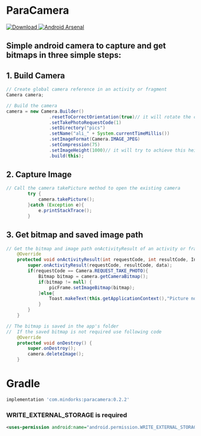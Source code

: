# ParaCamera
[ ![Download](https://api.bintray.com/packages/janishar/mindorks/paracamera/images/download.svg) ](https://bintray.com/janishar/mindorks/paracamera/_latestVersion)
[![Android Arsenal](https://img.shields.io/badge/Android%20Arsenal-ParaCamera-brightgreen.svg?style=flat)](http://android-arsenal.com/details/1/4415)

## Simple android camera to capture and get bitmaps in three simple steps:

## 1. Build Camera
```java
// Create global camera reference in an activity or fragment
Camera camera;

// Build the camera   
camera = new Camera.Builder()
                .resetToCorrectOrientation(true)// it will rotate the camera bitmap to the correct orientation from meta data
                .setTakePhotoRequestCode(1)
                .setDirectory("pics")
                .setName("ali_" + System.currentTimeMillis())
                .setImageFormat(Camera.IMAGE_JPEG)
                .setCompression(75)
                .setImageHeight(1000)// it will try to achieve this height as close as possible maintaining the aspect ratio; 
                .build(this);
```
## 2. Capture Image
```java
// Call the camera takePicture method to open the existing camera             
        try {
            camera.takePicture();
        }catch (Exception e){
            e.printStackTrace();
        }
```
## 3. Get bitmap and saved image path
```java
// Get the bitmap and image path onActivityResult of an activity or fragment
    @Override
    protected void onActivityResult(int requestCode, int resultCode, Intent data) {
        super.onActivityResult(requestCode, resultCode, data);
        if(requestCode == Camera.REQUEST_TAKE_PHOTO){
            Bitmap bitmap = camera.getCameraBitmap();
            if(bitmap != null) {
                picFrame.setImageBitmap(bitmap);
            }else{
                Toast.makeText(this.getApplicationContext(),"Picture not taken!",Toast.LENGTH_SHORT).show();
            }
        }
    }   
```
```java
// The bitmap is saved in the app's folder
//  If the saved bitmap is not required use following code
    @Override
    protected void onDestroy() {
        super.onDestroy();
        camera.deleteImage();
    }
```

# Gradle
```groovy
implementation 'com.mindorks:paracamera:0.2.2'
```

### WRITE_EXTERNAL_STORAGE is required
```xml
<uses-permission android:name="android.permission.WRITE_EXTERNAL_STORAGE" />
```
